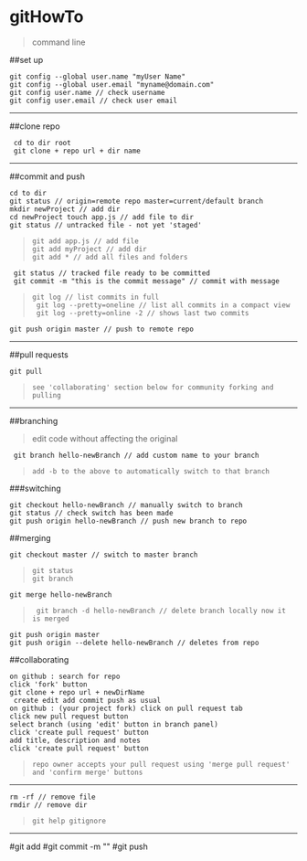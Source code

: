 # gitHowTo

>command line

##set up

` git config --global user.name "myUser Name" ` <br />
` git config --global user.email "myname@domain.com" ` <br />
` git config user.name // check username ` <br />
` git config user.email // check user email ` <br />

---

##clone repo

` cd to dir root` <br />
` git clone + repo url + dir name` <br />

---

##commit and push 

` cd to dir ` <br />
` git status // origin=remote repo master=current/default branch ` <br />
` mkdir newProject // add dir ` <br />
` cd newProject touch app.js // add file to dir `<br />
` git status // untracked file - not yet 'staged' ` <br />

  > ` git add app.js // add file ` <br />
  > ` git add myProject // add dir ` <br />
  > ` git add * // add all files and folders ` <br />

` git status // tracked file ready to be committed` <br />
` git commit -m "this is the commit message" // commit with message` <br />
  
  > ` git log // list commits in full ` <br />
  > ` git log --pretty=oneline // list all commits in a compact view` <br />
  > ` git log --pretty=online -2 // shows last two commits` <br />
  
` git push origin master // push to remote repo ` <br />

---

##pull requests 

` git pull ` <br />
> ` see 'collaborating' section below for community forking and pulling ` <br />

---

##branching 
> edit code without affecting the original

` git branch hello-newBranch // add custom name to your branch` <br />

> ` add -b to the above to automatically switch to that branch ` <br />

###switching 

` git checkout hello-newBranch // manually switch to branch ` <br />
` git status // check switch has been made `<br />
` git push origin hello-newBranch // push new branch to repo ` <br />

##merging

` git checkout master // switch to master branch ` <br />

> ` git status ` <br />
> ` git branch ` <br />

` git merge hello-newBranch ` <br />

> ` git branch -d hello-newBranch // delete branch locally now it is merged` <br />

` git push origin master ` <br />
` git push origin --delete hello-newBranch // deletes from repo ` <br />

##collaborating

` on github : search for repo ` <br />
` click 'fork' button ` <br />
` git clone + repo url + newDirName ` <br />
` create edit add commit push as usual` <br />
` on github : (your project fork) click on pull request tab ` <br />
` click new pull request button ` <br />
` select branch (using 'edit' button in branch panel) ` <br />
` click 'create pull request' button ` <br />
` add title, description and notes ` <br />
` click 'create pull request' button ` <br />
> ` repo owner accepts your pull request using 'merge pull request' and 'confirm merge' buttons ` <br />

---

` rm -rf // remove file ` <br />
` rmdir // remove dir ` <br />

> ` git help gitignore ` <br />

---

#git add 
#git commit -m "" 
#git push

